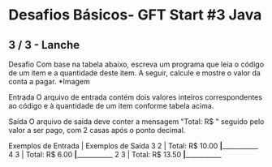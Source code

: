 # Desafios Básicos- GFT Start #3 Java
## 3 / 3 - Lanche
Desafio
Com base na tabela abaixo, escreva um programa que leia o código de um item e a quantidade deste item. A seguir, calcule e mostre o valor da conta a pagar.
*Imagem

Entrada
O arquivo de entrada contém dois valores inteiros correspondentes ao código e à quantidade de um item conforme tabela acima.

Saída
O arquivo de saída deve conter a mensagem "Total: R$ " seguido pelo valor a ser pago, com 2 casas após o ponto decimal.


Exemplos de Entrada  	|	Exemplos de Saída
3 2			|	Total: R$ 10.00
________________________|___________________________________
4 3			|	Total: R$ 6.00
________________________|___________________________________
2 3			|	Total: R$ 13.50
________________________|___________________________________

